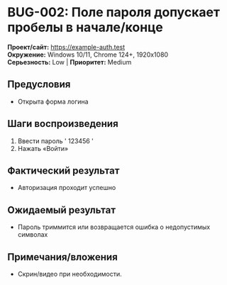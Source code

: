 # BUG-002: Поле пароля допускает пробелы в начале/конце

**Проект/сайт:** https://example-auth.test  
**Окружение:** Windows 10/11, Chrome 124+, 1920x1080  
**Серьезность:** Low | **Приоритет:** Medium

## Предусловия
- Открыта форма логина

## Шаги воспроизведения
1) Ввести пароль ' 123456 '
2) Нажать «Войти»

## Фактический результат
- Авторизация проходит успешно

## Ожидаемый результат
- Пароль триммится или возвращается ошибка о недопустимых символах

## Примечания/вложения
- Скрин/видео при необходимости.
